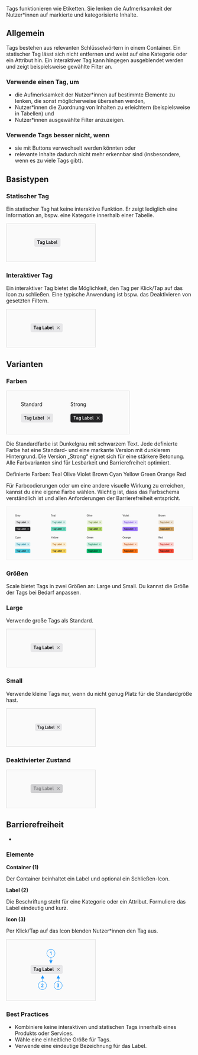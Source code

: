 Tags funktionieren wie Etiketten. Sie lenken die Aufmerksamkeit der Nutzer\*innen auf markierte und kategorisierte Inhalte.

## Allgemein

Tags bestehen aus relevanten Schlüsselwörtern in einem Container. Ein statischer Tag lässt sich nicht entfernen und weist auf eine Kategorie oder ein Attribut hin. Ein interaktiver Tag kann hingegen ausgeblendet werden und zeigt beispielsweise gewählte Filter an.

### Verwende einen Tag, um

- die Aufmerksamkeit der Nutzer\*innen auf bestimmte Elemente zu lenken, die sonst möglicherweise übersehen werden,
- Nutzer\*innen die Zuordnung von Inhalten zu erleichtern (beispielsweise in Tabellen) und
- Nutzer\*innen ausgewählte Filter anzuzeigen.

### Verwende Tags besser nicht, wenn

- sie mit Buttons verwechselt werden könnten oder
- relevante Inhalte dadurch nicht mehr erkennbar sind (insbesondere, wenn es zu viele Tags gibt).

## Basistypen

### Statischer Tag

Ein statischer Tag hat keine interaktive Funktion. Er zeigt lediglich eine Information an, bspw. eine Kategorie innerhalb einer Tabelle.

![Tag-static.png](assets/3_components/tag/tag-static.png)

### Interaktiver Tag

Ein interaktiver Tag bietet die Möglichkeit, den Tag per Klick/Tap auf das Icon zu schließen. Eine typische Anwendung ist bspw. das Deaktivieren von gesetzten Filtern.

![Tag-Interactive.png](assets/3_components/tag/tag-interactive.png)

## Varianten

### Farben

![Tag-Strong-Standard.png](assets/3_components/tag/tag-strong-standard.png)

Die Standardfarbe ist Dunkelgrau mit schwarzem Text. Jede definierte Farbe hat eine Standard- und eine markante Version mit dunklerem Hintergrund. Die Version „Strong“ eignet sich für eine stärkere Betonung. Alle Farbvarianten sind für Lesbarkeit und Barrierefreiheit optimiert.

Definierte Farben:
Teal
Olive
Violet
Brown
Cyan
Yellow
Green
Orange
Red

Für Farbcodierungen oder um eine andere visuelle Wirkung zu erreichen, kannst du eine eigene Farbe wählen. Wichtig ist, dass das Farbschema verständlich ist und allen Anforderungen der Barrierefreiheit entspricht.

![Tag-Basic-Colors.png](assets/3_components/tag/tag-basic-colors.png)

### Größen

Scale bietet Tags in zwei Größen an: Large und Small. Du kannst die Größe der Tags bei Bedarf anpassen.

### Large

Verwende große Tags als Standard.

![Tag-size-large.png](assets/3_components/tag/tag-size-large.png)

### Small

Verwende kleine Tags nur, wenn du nicht genug Platz für die Standardgröße hast.

![Tag-size-small.png](assets/3_components/tag/tag-size-small.png)

### Deaktivierter Zustand

![Tag-disabled.png](assets/3_components/tag/tag-disabled.png)

## Barrierefreiheit

-

### Elemente

**Container (1)**

Der Container beinhaltet ein Label und optional ein Schließen-Icon.

**Label (2)**

Die Beschriftung steht für eine Kategorie oder ein Attribut. Formuliere das Label eindeutig und kurz.

**Icon (3)**

Per Klick/Tap auf das Icon blenden Nutzer\*innen den Tag aus.

![Tag-Elements Copy 2.png](assets/3_components/tag/tag-elements.png)

### **Best Practices**

- Kombiniere keine interaktiven und statischen Tags innerhalb eines Produkts oder Services.
- Wähle eine einheitliche Größe für Tags.
- Verwende eine eindeutige Bezeichnung für das Label.
